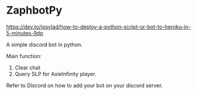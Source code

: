 # ZaphbotPy

https://dev.to/josylad/how-to-deploy-a-python-script-or-bot-to-heroku-in-5-minutes-9dp


A simple discord bot in python.

Main function:
1. Clear chat
2. Query SLP for AxieInfinity player.

Refer to Discord on how to add your bot on your discord server.
